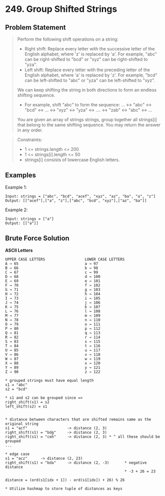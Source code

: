 # 249. Group Shifted Strings

## Problem Statement

> Perform the following shift operations on a string:
>
> - Right shift: Replace every letter with the successive letter of the English alphabet, where 'z' is replaced by 'a'. For example, "abc" can be right-shifted to "bcd" or "xyz" can be right-shifted to "yza".
> - Left shift: Replace every letter with the preceding letter of the English alphabet, where 'a' is replaced by 'z'. For example, "bcd" can be left-shifted to "abc" or "yza" can be left-shifted to "xyz".
>
> We can keep shifting the string in both directions to form an endless shifting sequence.
>
> - For example, shift "abc" to form the sequence: ... <-> "abc" <-> "bcd" <-> ... <-> "xyz" <-> "yza" <-> .... <-> "zab" <-> "abc" <-> ...
>
> You are given an array of strings strings, group together all strings[i] that belong to the same shifting sequence. You may return the answer in any order.

> Constraints:
>
> - 1 <= strings.length <= 200
> - 1 <= strings[i].length <= 50
> - strings[i] consists of lowercase English letters.

## Examples

Example 1:

```
Input: strings = ["abc", "bcd", "acef", "xyz", "az", "ba", "a", "z"]
Output: [["acef"],["a", "z"],["abc", "bcd", "xyz"],["az", "ba"]]
```

Example 2:

```
Input: strings = ["a"]
Output: [["a"]]
```

## Brute Force Solution

**ASCII Letters**

```
UPPER CASE LETTERS                  LOWER CASE LETTERS
A → 65                              a → 97
B → 66                              b → 98
C → 67                              c → 99
D → 68                              d → 100
E → 69                              e → 101
F → 70                              f → 102
G → 71                              g → 103
H → 72                              h → 104
I → 73                              i → 105
J → 74                              j → 106
K → 75                              k → 107
L → 76                              l → 108
M → 77                              m → 109
N → 78                              n → 110
O → 79                              o → 111
P → 80                              p → 112
Q → 81                              q → 113
R → 82                              r → 114
S → 83                              s → 115
T → 84                              t → 116
U → 85                              u → 117
V → 86                              v → 118
W → 87                              w → 119
X → 88                              x → 120
Y → 89                              y → 121
Z → 90                              z → 122
```

```
* grouped strings must have equal length
s1 = "abc"
s2 = "bcd"

* s1 and s2 can be grouped since =>
right_shift(s1) = s2
left_shift(s2) = s1


* distance between characters that are shifted remains same as the original string
s1 = "acf"                  -> distance (2, 3)
right_shift(s1) = "bdg"     -> distance (2, 3)
right_shift(s1) = "ceh"     -> distance (2, 3) * ^ all these should be grouped
...

* edge case
s1 = "acz"      -> distance (2, 23)
right_shift(s1) = "bda"     -> distance (2, -3)       * negative distance
                                                      * -3 + 26 = 23

distance = (ord(s1[idx + 1]) - ord(s1[idx]) + 26) % 26

* Utilize hashmap to store tuple of distances as keys
```
